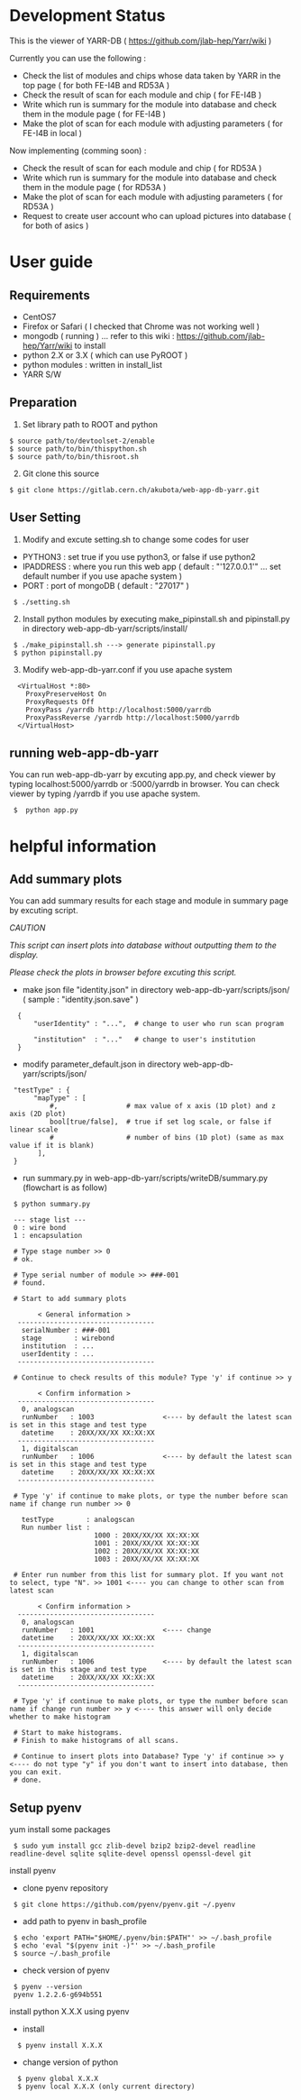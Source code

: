 # Development Status

  This is the viewer of YARR-DB ( https://github.com/jlab-hep/Yarr/wiki )
  
  Currently you can use the following :

  * Check the list of modules and chips whose data taken by YARR in the top page ( for both FE-I4B and RD53A )
  * Check the result of scan for each module and chip ( for FE-I4B )
  * Write which run is summary for the module into database and check them in the module page ( for FE-I4B )
  * Make the plot of scan for each module with adjusting parameters ( for FE-I4B in local )

  Now implementing (comming soon) :
  
  * Check the result of scan for each module and chip ( for RD53A )
  * Write which run is summary for the module into database and check them in the module page ( for RD53A )
  * Make the plot of scan for each module with adjusting parameters ( for RD53A )
  * Request to create user account who can upload pictures into database ( for both of asics )

# User guide 

  ## Requirements

  * CentOS7
  * Firefox or Safari ( I checked that Chrome was not working well )
  * mongodb ( running ) ... refer to this wiki : https://github.com/jlab-hep/Yarr/wiki to install 
  * python 2.X or 3.X ( which can use PyROOT )
  * python modules : written in install_list
  * YARR S/W
  
  ## Preparation
  
  1) Set library path to ROOT and python
  
  ```
  $ source path/to/devtoolset-2/enable
  $ source path/to/bin/thispython.sh
  $ source path/to/bin/thisroot.sh
  ```
  
  2) Git clone this source
  
  ```
  $ git clone https://gitlab.cern.ch/akubota/web-app-db-yarr.git
  ```
  
  ## User Setting

  1) Modify and excute setting.sh to change some codes for user

  * PYTHON3    : set true if you use python3, or false if use python2
  * IPADDRESS  : where you run this web app ( default : "'127.0.0.1'" ... set default number if you use apache system )
  * PORT       : port of mongoDB ( default : "27017" )

  ```
   $ ./setting.sh
  ```

  2) Install python modules by executing make_pipinstall.sh and pipinstall.py in directory web-app-db-yarr/scripts/install/

  ```
   $ ./make_pipinstall.sh ---> generate pipinstall.py
   $ python pipinstall.py 
  ```

  3) Modify web-app-db-yarr.conf if you use apache system 

  ```
    <VirtualHost *:80>
      ProxyPreserveHost On
      ProxyRequests Off
      ProxyPass /yarrdb http://localhost:5000/yarrdb
      ProxyPassReverse /yarrdb http://localhost:5000/yarrdb
    </VirtualHost>
  ```

  ## running web-app-db-yarr

  You can run web-app-db-yarr by excuting app.py, and check viewer by typing localhost:5000/yarrdb or <IPADDRESS>:5000/yarrdb in browser.
  You can check viewer by typing <IPADDRESS>/yarrdb if you use apache system.

  ```
   $  python app.py
  ```
  
# helpful information
  ## Add summary plots

  You can add summary results for each stage and module in summary page by excuting script.

  _CAUTION_

  _This script can insert plots into database without outputting them to the display._

  _Please check the plots in browser before excuting this script._

  * make json file "identity.json" in directory web-app-db-yarr/scripts/json/ ( sample : "identity.json.save" )

  ```
    {
        "userIdentity" : "...",  # change to user who run scan program
    
        "institution"  : "..."   # change to user's institution
    }
  ```

  * modify parameter_default.json in directory web-app-db-yarr/scripts/json/

  ```
   "testType" : {
        "mapType" : [
            #,                 # max value of x axis (1D plot) and z axis (2D plot)
            bool[true/false],  # true if set log scale, or false if linear scale
            #                  # number of bins (1D plot) (same as max value if it is blank)
         ],
   }
  ```

  * run summary.py in web-app-db-yarr/scripts/writeDB/summary.py (flowchart is as follow)

  ```
   $ python summary.py
   
   --- stage list ---
   0 : wire bond
   1 : encapsulation

   # Type stage number >> 0
   # ok.

   # Type serial number of module >> ###-001
   # found.

   # Start to add summary plots 
    
         < General information >       
    ---------------------------------- 
     serialNumber : ###-001
     stage        : wirebond
     institution  : ...
     userIdentity : ...
    ---------------------------------- 
 
   # Continue to check results of this module? Type 'y' if continue >> y
    
         < Confirm information >       
    ---------------------------------- 
     0, analogscan
     runNumber   : 1003                 <---- by default the latest scan is set in this stage and test type
     datetime    : 20XX/XX/XX XX:XX:XX
    ----------------------------------
     1, digitalscan
     runNumber   : 1006                 <---- by default the latest scan is set in this stage and test type
     datetime    : 20XX/XX/XX XX:XX:XX
    ----------------------------------

   # Type 'y' if continue to make plots, or type the number before scan name if change run number >> 0 
 
     testType        : analogscan
     Run number list : 
                       1000 : 20XX/XX/XX XX:XX:XX
                       1001 : 20XX/XX/XX XX:XX:XX
                       1002 : 20XX/XX/XX XX:XX:XX
                       1003 : 20XX/XX/XX XX:XX:XX

   # Enter run number from this list for summary plot. If you want not to select, type "N". >> 1001 <---- you can change to other scan from latest scan

         < Confirm information >       
    ---------------------------------- 
     0, analogscan
     runNumber   : 1001                 <---- change
     datetime    : 20XX/XX/XX XX:XX:XX
    ----------------------------------
     1, digitalscan
     runNumber   : 1006                 <---- by default the latest scan is set in this stage and test type
     datetime    : 20XX/XX/XX XX:XX:XX
    ----------------------------------

   # Type 'y' if continue to make plots, or type the number before scan name if change run number >> y <---- this answer will only decide whether to make histogram
 
   # Start to make histograms.
   # Finish to make histograms of all scans.

   # Continue to insert plots into Database? Type 'y' if continue >> y <---- do not type "y" if you don't want to insert into database, then you can exit.
   # done.

  ```

  ## Setup pyenv 
  yum install some packages

  ```
   $ sudo yum install gcc zlib-devel bzip2 bzip2-devel readline readline-devel sqlite sqlite-devel openssl openssl-devel git
  ```

  install pyenv

  * clone pyenv repository

  ```
   $ git clone https://github.com/pyenv/pyenv.git ~/.pyenv
  ```

  * add path to pyenv in bash_profile

  ```
   $ echo 'export PATH="$HOME/.pyenv/bin:$PATH"' >> ~/.bash_profile
   $ echo 'eval "$(pyenv init -)"' >> ~/.bash_profile
   $ source ~/.bash_profile
  ```

  * check version of pyenv

  ```
   $ pyenv --version
   pyenv 1.2.2.6-g694b551
  ```

  install python X.X.X using pyenv

  * install

  ```
    $ pyenv install X.X.X
  ```

  + change version of python

  ```
    $ pyenv global X.X.X
    $ pyenv local X.X.X (only current directory)
  ```
  

